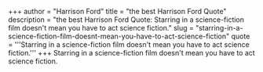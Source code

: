 +++
author = "Harrison Ford"
title = "the best Harrison Ford Quote"
description = "the best Harrison Ford Quote: Starring in a science-fiction film doesn't mean you have to act science fiction."
slug = "starring-in-a-science-fiction-film-doesnt-mean-you-have-to-act-science-fiction"
quote = '''Starring in a science-fiction film doesn't mean you have to act science fiction.'''
+++
Starring in a science-fiction film doesn't mean you have to act science fiction.

